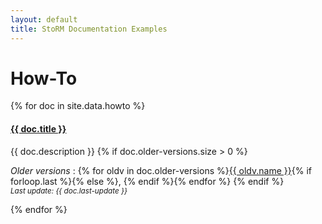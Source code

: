 ```yaml
---
layout: default
title: StoRM Documentation Examples
---
```


# How-To

{% for doc in site.data.howto  %}
<div class="row-fluid marketing news-row">
  <div class="span4">
    <h4><a href="{{ site.baseurl }}{{ doc.relative-link }}">{{ doc.title }}</a></h4>
  </div>
  <div class="span8">
    {{ doc.description }}
    {% if doc.older-versions.size > 0 %}
    <p><i>Older versions</i> : {% for oldv in doc.older-versions %}<a href="{{ site.baseurl }}{{ oldv.relative-link }}">{{ oldv.name }}</a>{% if forloop.last %}{% else %}, {% endif %}{% endfor %}
    {% endif %}
    <br/><i><small>Last update: {{ doc.last-update }}</small></i>
  </div>
</div>
{% endfor %}